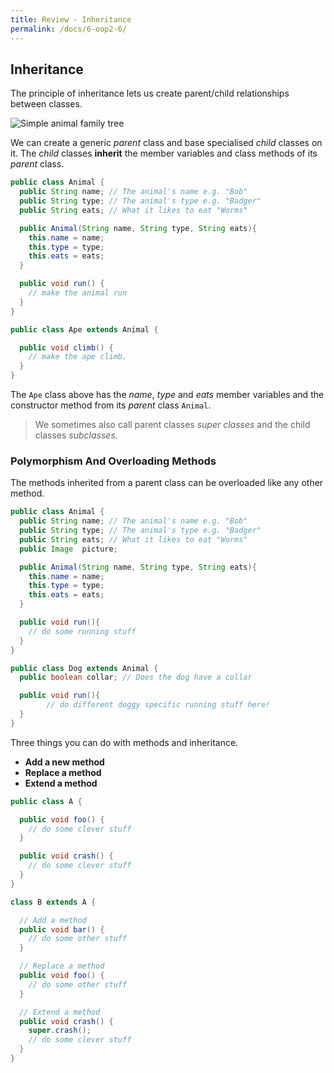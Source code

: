 ```yaml
---
title: Review - Inheritance
permalink: /docs/6-oop2-6/
---
```


## Inheritance

The principle of inheritance lets us create parent/child relationships between classes.  

![Simple animal family tree](https://ysjprog02.netlify.app/assets/img/topics/5inherit/animaltree.png)

We can create a generic *parent* class and base specialised *child* classes on it. The *child* classes **inherit** the member variables and class methods of its *parent* class.

```java
public class Animal {
  public String name; // The animal's name e.g. "Bob"
  public String type; // The animal's type e.g. "Badger"
  public String eats; // What it likes to eat "Worms"

  public Animal(String name, String type, String eats){
    this.name = name;
    this.type = type;
    this.eats = eats;
  }

  public void run() {
    // make the animal run
  }
}

public class Ape extends Animal {

  public void climb() {
    // make the ape climb.
  }
}
```

The `Ape` class above has the *name*, *type* and *eats* member variables and the constructor method from its *parent* class `Animal`.  

> We sometimes also call parent classes *super classes* and the child classes *subclasses*.  

### Polymorphism And Overloading Methods

The methods inherited from a parent class can be overloaded like any other method.  

```java
public class Animal {
  public String name; // The animal's name e.g. "Bob"
  public String type; // The animal's type e.g. "Badger"
  public String eats; // What it likes to eat "Worms"
  public Image  picture;

  public Animal(String name, String type, String eats){
    this.name = name;
    this.type = type;
    this.eats = eats;
  }

  public void run(){
    // do some running stuff
  }
}

public class Dog extends Animal {
  public boolean collar; // Does the dog have a collar

  public void run(){
        // do different doggy specific running stuff here!
  }
}
```

Three things you can do with methods and inheritance.  

* **Add a new method**
* **Replace a method**
* **Extend a method**

```java
public class A {

  public void foo() {
    // do some clever stuff
  }

  public void crash() {
    // do some clever stuff
  }
}

class B extends A {  

  // Add a method
  public void bar() {
    // do some other stuff
  }

  // Replace a method
  public void foo() {
    // do some other stuff
  }

  // Extend a method
  public void crash() {
    super.crash();
    // do some clever stuff
  }
}
```
